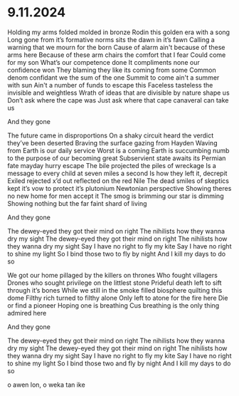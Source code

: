# 9.11.2024
Holding my arms folded molded in bronze
Rodin this golden era with a song
Long gone from it’s formative norms sits the dawn in it’s fawn
Calling a warning that we mourn for the born
Cause of alarm ain't because of these arms here
Because of these arm chairs the comfort that I fear
Could come for my son
What’s our competence done
It compliments none our confidence won
They blaming they like its coming from some
Common denom confidant we the sum of the one
Summit to come ain't a summer with sun
Ain't a number of funds to escape this
Faceless tasteless the invisible and weightless
Wrath of ideas that are divisible by nature shape us
Don’t ask where the cape was
Just ask where that cape canaveral can take us

And they gone

The future came in disproportions
On a shaky circuit heard the verdict they’ve been deserted
Braving the surface gazing from Hayden
Waving from Earth is our daily service
Worst is a coming
Earth is succumbing numb to the purpose of our becoming great
Subservient state awaits its Permian fate mayday hurry escape
The bile projected the piles of wreckage
Is a message to every child at seven miles a second
Is how they left it, decrepit
Exiled rejected x’d out reflected on the red Nile
The dead smiles of skeptics kept it’s vow to protect it’s plutonium Newtonian perspective
Showing theres no new home for men accept it
The smog is brimming our star is dimming
Showing nothing but the far faint shard of living

And they gone

The dewey-eyed they got their mind on right
The nihilists how they wanna dry my sight
The dewey-eyed they got their mind on right
The nihilists how they wanna dry my sight
Say I have no right to fly my kite
Say I have no right to shine my light
So I bind those two to fly by night
And I kill my days to do so

We got our home pillaged by the killers on thrones
Who fought villagers
Drones who sought privilege on the littlest stone
Prideful death left to sift through it’s bones
While we still in the smoke filled biosphere quilting this dome
Filthy rich turned to filthy alone
Only left to atone for the fire here
Die or find a pioneer
Hoping one is breathing
Cus breathing is the only thing admired here

And they gone


The dewey-eyed they got their mind on right
The nihilists how they wanna dry my sight
The dewey-eyed they got their mind on right
The nihilists how they wanna dry my sight
Say I have no right to fly my kite
Say I have no right to shine my light
So I bind those two and fly by night
And I kill my days to do so


o awen lon, o weka tan ike
